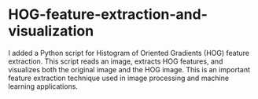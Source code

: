 # HOG-feature-extraction-and-visualization
I added a Python script for Histogram of Oriented Gradients (HOG) feature extraction. This script reads an image, extracts HOG features, and visualizes both the original image and the HOG image. This is an important feature extraction technique used in image processing and machine learning applications.
